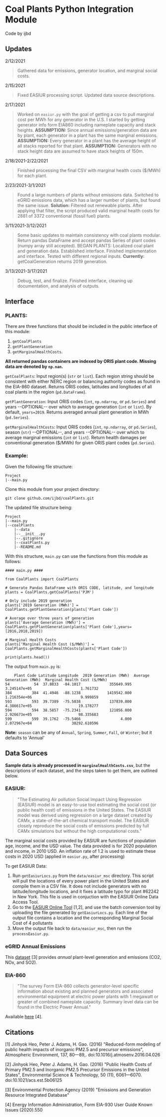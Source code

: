 # Coal Plants Python Integration Module
Code by ijbd

## Updates
2/12/2021
> Gathered data for emissions, generator location, and marginal social costs. 

2/15/2021
> Fixed EASIUR processing script. Updated data source descriptions.

2/17/2021
> Worked on `easiur.py` with the goal of getting a csv to pull marginal cost per MWh for any generator in the U.S. I started by getting generator info form EIA860 including nameplate capacity and stack heights. **ASSUMPTION:** Since annual emissions/generation data are by plant, each generator in a plant has the same marginal emissions. **ASSUMPTION:** Every generator in a plant has the average height of all stacks reported for that plant. **ASSUMPTION:** Generators with no stack height data are assumed to have stack heights of 150m.

2/18/2021-2/22/2021
> Finished processing the final CSV with marginal health costs ($/MWh) for each plant. 

2/23/2021-3/1/2021
> Found a large numbers of plants without emissions data. Switched to eGRID emissions data, which has a larger number of plants, but found the same issue. **Solution:** Filtered out renewable plants. After applying that filter, the script produced valid marginal health costs for 2881 of 3372 conventional (fossil fuel) plants. 

3/11/2021-3/12/2021
> Some basic updates to maintain consistency with coal plants modular. Return pandas DataFrame and accept pandas Series of plant codes (numpy array still accepted). BEGAN PLANTS: Localized coal plant and generation data. Established interface. Finished implementation and interface. Tested with different regional inputs. **Currently:** getCoalGeneration returns 2019 generation.

3/13/2021-3/17/2021
> Debug, test, and finalize. Finished interface, cleaning up documentation, and analysis of outputs. 

## Interface

### PLANTS:

There are three functions that should be included in the public interface of this module:
1. `getCoalPlants`
2. `getPlantGeneration`
3. `getMarginalHealthCosts`. 

**All returned pandas containers are indexed by ORIS plant code. Missing data are denoted by `np.nan`.**

`getCoalPlants`: Input region(s) (`str` or `list`). Each region string should be consistent with either NERC region or balancing authority codes as found in the EIA-860 dataset. Returns ORIS codes, latitudes and longitudes of all coal plants in the region (`pd.DataFrame`).

`getPlantGeneration`: Input ORIS codes (`int`, `np.ndarray`, or `pd.Series`) and years --OPTIONAL-- over which to average generation (`int` or `list`). By default, `years=2019`. Returns averaged annual plant generation in MWh (`pd.Series`). 

`getMarginalHealthCosts`: Input ORIS codes (`int`, `np.ndarray`, or `pd.Series`), season (`str`) --OPTIONAL--, and years --OPTIONAL-- over which to average marginal emissions (`int` or `list`). Return health damages per conventional generation ($/MWh) for given ORIS plant codes (`pd.Series`).

### Example:

Given the following file structure:

    Project
    |--main.py

Clone this module from your project directory:

    git clone github.com/ijbd/coalPlants.git

The updated file structure being:

    Project
    |--main.py
    |--coalPlants
        |--data
        |--__init__.py
        |--.gitignore
        |--coalPlants.py
        |--README.md
    
With this structure, `main.py` can use the functions from this module as follows:


    #### main.py ####

    from CoalPlants import CoalPlants

    # Generate Pandas DataFrame with ORIS CODE, latitude, and longitude
    plants = CoalPlants.getCoalPlants('PJM') 

    # Only include 2019 generation
    plants['2019 Generation (MWh)'] = CoalPlants.getPlantGeneration(plants['Plant Code'])

    # Average over three years of generation
    plants['Average Generation (MWh)'] = CoalPlants.getPlantGeneration(plants['Plant Code'],years=[2016,2018,2019])

    # Marginal Health Costs
    plants['Marginal Health Cost ($/MWh)'] = CoalPlants.getMarginalHealthCosts(plants['Plant Code'])

    print(plants.head())

The output from `main.py` is:
    
        Plant Code Latitude Longitude  2019 Generation (MWh)  Average Generation (MWh)  Marginal Health Cost ($/MWh)
    54           54  37.8833  -84.1017             355649.995              3.245147e+05                      1.761732
    384         384  41.4946  -88.1238            1419542.000              1.216354e+06                      9.999859
    593         593  39.7389  -75.5038             137839.000              4.386617e+05                     19.178277
    594         594  38.5857  -75.2341             121056.000              2.926673e+05                     98.335683
    599         599  39.1762  -75.5466                  4.000              2.072967e+04                  30292.610596

    
**Note:** `season` can be any of `Annual`, `Spring`, `Summer`, `Fall`, or `Winter`; but it defaults to 'Annual'


## Data Sources

**Sample data is already processed in `marginalHealthCosts.csv`**, but the descriptions of each dataset, and the steps taken to get them, are outlined below.

### EASIUR:
>"The Estimating Air pollution Social Impact Using Regression (EASIUR) model is an easy-to-use tool estimating the social cost (or public health cost) of emissions in the United States. The EASIUR model was derived using regression on a large dataset created by CAMx, a state-of-the-art chemical transport model. The EASIUR closely reproduce the social costs of emissions predicted by full CAMx simulations but without the high computational costs." 

The marginal social costs provided by EASIUR are functions of population age, income, and the USD value. The data provided is for 2020 population and income, in 2010 USD. An inflation rate of 1.2 is used to estimate these costs in 2020 USD (applied in `easiur.py`, after processing)

To get EASIUR Data:
1. Run `getEasiurLocs.py` from the `data/easiur_msc` directory. This script will pull the locations of every power plant in the United States and compile them in a CSV file. It does not include generators with no latitude/longitude locations, and it fixes a latitude typo for plant #62242 in New York. This file is used in conjuction with the EASIUR Online Data Access Tool.
2. Go to the [EASIUR Online Tool](https://barney.ce.cmu.edu/~jinhyok/easiur/online/) [1,2], and use the batch conversion tool by uploading the file generated by `getEasiurLocs.py`. Each line of the output file contains a location and the corresponding Marginal Social Cost of 4 pollutants
3. Move the output file back to `data/easiur_msc`, then run the `processEasiur.py`.

### eGRID Annual Emissions
This [dataset](https://www.epa.gov/egrid/download-data) [3] provides *annual* plant-level generation and emissions (CO2, NOx, and SO2). 

### EIA-860 
>"The survey Form EIA-860 collects generator-level specific information about existing and planned generators and associated environmental equipment at electric power plants with 1 megawatt or greater of combined nameplate capacity. Summary level data can be found in the Electric Power Annual."

Available [here](https://www.eia.gov/electricity/data/eia860/) [4].

## Citations

[1] Jinhyok Heo, Peter J. Adams, H. Gao. (2016) "Reduced-form modeling of public health impacts of inorganic PM2.5 and precursor emissions", Atmospheric Environment, 137, 80—89,. doi:10.1016/j.atmosenv.2016.04.026

[2] Jinhyok Heo, Peter J. Adams, H. Gao. (2016) "Public Health Costs of Primary PM2.5 and Inorganic PM2.5 Precursor Emissions in the United States", Environmental Science & Technology, 50 (11), 6061—6070. doi:10.1021/acs.est.5b06125

[3] Environmental Protection Agency (2019) "Emissions and Generation Resource Integrated Database" 

[4]  Energy Information Administration, Form EIA-930 User Guide Known Issues (2020).550

